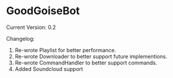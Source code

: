 # GoodGoiseBot

Current Version: 0.2

Changelog:

1. Re-wrote Playlist for better performance.
2. Re-wrote Downloader to better support future implementions.
3. Re-wrote CommandHandler to better support commands.
1. Added Soundcloud support
